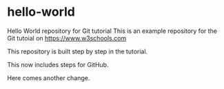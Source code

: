 # hello-world
Hello World repository for Git tutorial
This is an example repository for the Git tutoial on https://www.w3schools.com

This repository is built step by step in the tutorial.

This now includes steps for GitHub.

Here comes another change.
